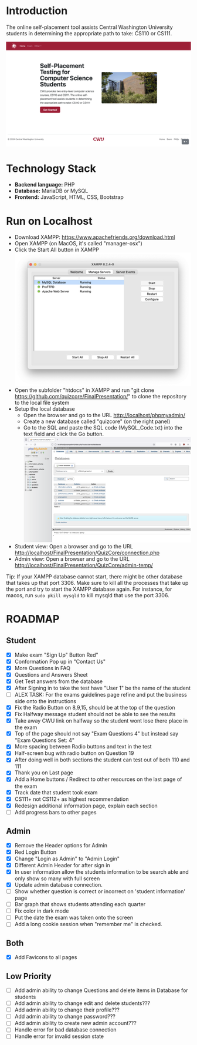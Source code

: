 # Introduction

The online self-placement tool assists Central Washington University students in determining the appropriate path to take: CS110 or CS111.

![QuizCore Home Page](./doc/img/home-page.png)

# Technology Stack

* **Backend language:** PHP
* **Database:** MariaDB or MySQL
* **Frontend:** JavaScript, HTML, CSS, Bootstrap

# Run on Localhost

* Download XAMPP: https://www.apachefriends.org/download.html
* Open XAMPP (on MacOS, it's called "manager-osx")
* Click the Start All button in XAMPP
![XAMPP Start All](./doc/img/xampp-start-all.png)
* Open the subfolder "htdocs" in XAMPP and run "git clone https://github.com/quizcore/FinalPresentation/" to clone the repository to the local file system
* Setup the local database
  * Open the browser and go to the URL [http://localhost/phpmyadmin/](http://localhost/phpmyadmin/)
  * Create a new database called "quizcore" (on the right panel)
  * Go to the SQL and paste the SQL code (MySQL_Code.txt) into the text field and click the Go button.
![XAMPP PHP MyAdmin](./doc/img/xampp-mysql.png)
* Student view: Open a browser and go to the URL [http://localhost/FinalPresentation/QuizCore/connection.php](http://localhost/FinalPresentation/QuizCore/connection.php)
* Admin view: Open a browser and go to the URL [http://localhost/FinalPresentation/QuizCore/admin-temp/](http://localhost/FinalPresentation/QuizCore/admin-temp/)

Tip: If your XAMPP database cannot start, there might be other database that takes up that port 3306. Make sure to kill all the processes that take up the port and try to start the XAMPP database again.
For instance, for macos, run `sudo pkill mysqld` to kill mysqld that use the port 3306.

# ROADMAP

## Student

* [X] Make exam "Sign Up" Button Red"
* [X] Conformation Pop up in "Contact Us"
* [X] More Questions in FAQ
* [X] Questions and Answers Sheet
* [X] Get Test answers from the database
* [x] After Signing in to take the test have "User 1" be the name of the student
* [ ] ALEX TASK: For the exams guidelines page refine and put the business side onto the instructions
* [x] Fix the Radio Button on 8,9,15, should be at the top of the question
* [x] Fix Halfway message student should not be able to see the results
* [x] Take away CWU link on halfway so the student wont lose there place in the exam
* [X] Top of the page should not say "Exam Questions 4" but instead say "Exam Questions Set: 4"
* [x] More spacing between Radio buttons and text in the test
* [X] Half-screen bug with radio button on Question 19
* [x] After doing well in both sections the student can test out of both 110 and 111
* [x] Thank you on Last page
* [X] Add a Home buttons / Redirect to other resources on the last page of the exam
* [X] Track date that student took exam
* [X] CS111+ not CS112+ as highest recommendation
* [X] Redesign additional information page, explain each section
* [ ] Add progress bars to other pages

## Admin

* [x] Remove the Header options for Admin
* [X] Red Login Button
* [x] Change "Login as Admin" to "Admin Login"
* [x] Different Admin Header for after sign in
* [X] In user information allow the students information to be search able and only show so many with full screen
* [X] Update admin database connection.
* [ ] Show whether question is correct or incorrect on 'student information' page
* [ ] Bar graph that shows students attending each quarter
* [ ] Fix color in dark mode
* [ ] Put the date the exam was taken onto the screen
* [ ] Add a long cookie session when "remember me" is checked.

## Both

* [X] Add Favicons to all pages

## Low Priority

* [ ] Add admin ability to change Questions and delete items in Database for students
* [ ] Add admin ability to change edit and delete students???
* [ ] Add admin ability to change their profile???
* [ ] Add admin ability to change password???
* [ ] Add admin ability to create new admin account???
* [ ] Handle error for bad database connection
* [ ] Handle error for invalid session state
